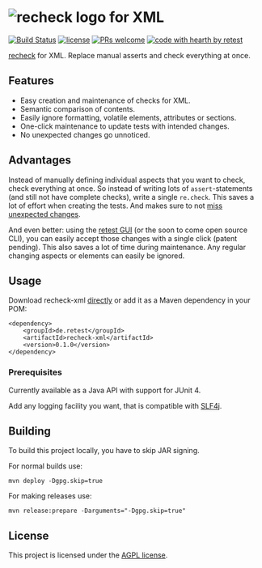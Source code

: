 # ![recheck logo](https://user-images.githubusercontent.com/1871610/41766965-b69d46a2-7608-11e8-97b4-c6b0f047d455.png) for XML

[![Build Status](https://travis-ci.com/retest/recheck-web.svg?branch=master)](https://travis-ci.com/retest/recheck-web)
[![license](https://img.shields.io/badge/license-AGPL-brightgreen.svg)](https://github.com/retest/recheck-web/blob/master/LICENSE)
[![PRs welcome](https://img.shields.io/badge/PRs-welcome-ff69b4.svg)](https://github.com/retest/recheck-web/issues?q=is%3Aissue+is%3Aopen+label%3A%22help+wanted%22)
[![code with hearth by retest](https://img.shields.io/badge/%3C%2F%3E%20with%20%E2%99%A5%20by-retest-C1D82F.svg)](https://retest.de/en/)

[recheck](https://github.com/retest/recheck) for XML. Replace manual asserts and check everything at once.


## Features

* Easy creation and maintenance of checks for XML.
* Semantic comparison of contents.
* Easily ignore formatting, volatile elements, attributes or sections.
* One-click maintenance to update tests with intended changes.
* No unexpected changes go unnoticed.


## Advantages

Instead of manually defining individual aspects that you want to check, check everything at once. So instead of writing lots of `assert`-statements (and still not have complete checks), write a single `re.check`. This saves a lot of effort when creating the tests. And makes sure to not [miss unexpected changes](https://hackernoon.com/assertions-considered-harmful-d3770d818054).

And even better: using the [retest GUI](https://retest.de/en/) (or the soon to come open source CLI), you can easily accept those changes with a single click (patent pending). This also saves a lot of time during maintenance. Any regular changing aspects or elements can easily be ignored.


## Usage

Download recheck-xml [directly](https://github.com/retest/recheck-xml/releases/) or add it as a Maven dependency in your POM:

```
<dependency>
	<groupId>de.retest</groupId>
	<artifactId>recheck-xml</artifactId>
	<version>0.1.0</version>
</dependency>
```

### Prerequisites

Currently available as a Java API with support for JUnit 4. 

Add any logging facility you want, that is compatible with [SLF4j](https://www.slf4j.org/).


## Building

To build this project locally, you have to skip JAR signing.

For normal builds use:

```
mvn deploy -Dgpg.skip=true
```

For making releases use:

```
mvn release:prepare -Darguments="-Dgpg.skip=true"
```


## License

This project is licensed under the [AGPL license](LICENSE).

